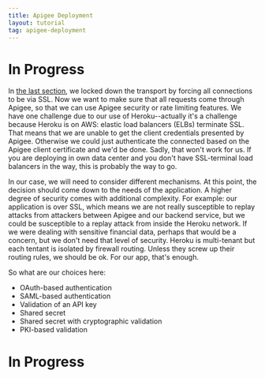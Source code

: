 ```yaml
---
title: Apigee Deployment
layout: tutorial
tag: apigee-deployment
---
```

# In Progress #


In [the last section](7-locking-it-down.html), we locked down the transport by forcing all connections to be via SSL. Now we want to make sure that all requests come through Apigee, so that we can use Apigee security or rate limiting features. We have one challenge due to our use of Heroku--actually it's a challenge because Heroku is on AWS: elastic load balancers (ELBs) terminate SSL. That means that we are unable to get the client credentials presented by Apigee. Otherwise we could just authenticate the connected based on the Apigee client certificate and we'd be done. Sadly, that won't work for us. If you are deploying in own data center and you don't have SSL-terminal load balancers in the way, this is probably the way to go.

In our case, we will need to consider different mechanisms. At this point, the decision should come down to the needs of the application. A higher degree of security comes with additional complexity. For example: our application is over SSL, which means we are not really susceptible to replay attacks from attackers between Apigee and our backend service, but we could be susceptible to a replay attack from inside the Heroku network. If we were dealing with sensitive financial data, perhaps that would be a concern, but we don't need that level of security. Heroku is multi-tenant but each tentant is isolated by firewall routing. Unless they screw up their routing rules, we should be ok. For our app, that's enough.

So what are our choices here:
- OAuth-based authentication
- SAML-based authentication
- Validation of an API key
- Shared secret
- Shared secret with cryptographic validation
- PKI-based validation


# In Progress #



<!--
## [Continue to "Section 8: Locking it Down Part 2"](8-locking-it-down-2.html) ##
-->
